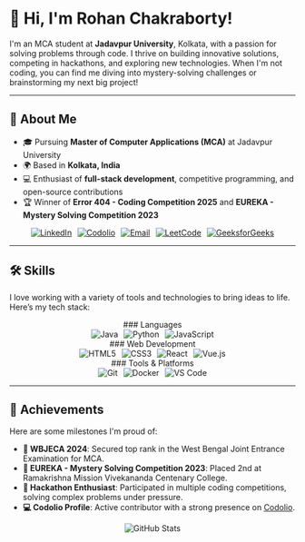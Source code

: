 # 👋 Hi, I'm Rohan Chakraborty!

  I'm an MCA student at **Jadavpur University**, Kolkata, with a passion for solving problems through code. I thrive on building innovative solutions, competing in hackathons, and exploring new technologies. When I'm not coding, you can find me diving into mystery-solving challenges or brainstorming my next big project!

---

## 🚀 About Me

- 🎓 Pursuing **Master of Computer Applications (MCA)** at Jadavpur University
- 🌍 Based in **Kolkata, India**
- 💻 Enthusiast of **full-stack development**, competitive programming, and open-source contributions
- 🏆 Winner of **Error 404 - Coding Competition 2025** and **EUREKA - Mystery Solving Competition 2023**

<div style="display: flex; gap: 10px; justify-content: center; flex-wrap: wrap;">
  <a href="https://www.linkedin.com/in/rohannc"><img src="https://img.shields.io/badge/LinkedIn-0077B5?style=for-the-badge&logo=linkedin&logoColor=white" alt="LinkedIn"></a>
  <a href="https://codolio.com/profile/Rohann"><img src="https://img.shields.io/badge/Codolio-00C4B4?style=for-the-badge&logo=codolio&logoColor=white" alt="Codolio"></a>
  <a href="mailto:rohannc@example.com"><img src="https://img.shields.io/badge/Email-D14836?style=for-the-badge&logo=gmail&logoColor=white" alt="Email"></a>
  <a href="https://leetcode.com/u/rohanch0108003/"><img src="https://img.shields.io/badge/LeetCode-FFA116?style=for-the-badge&logo=leetcode&logoColor=black" alt="LeetCode"></a>
  <a href="https://www.geeksforgeeks.org/user/rohannju/"><img src="https://img.shields.io/badge/GeeksforGeeks-0F9D58?style=for-the-badge&logo=geeksforgeeks&logoColor=white" alt="GeeksforGeeks"></a>
</div>

---

## 🛠️ Skills

I love working with a variety of tools and technologies to bring ideas to life. Here’s my tech stack:

<div style="text-align: center;">
### Languages
</div>
<div style="display: flex; gap: 10px; justify-content: center; flex-wrap: wrap;">
  <img src="https://img.shields.io/badge/Java-ED8B00?style=flat-square&logo=java&logoColor=white" alt="Java">
  <img src="https://img.shields.io/badge/Python-3776AB?style=flat-square&logo=python&logoColor=white" alt="Python">
  <img src="https://img.shields.io/badge/JavaScript-F7DF1E?style=flat-square&logo=javascript&logoColor=black" alt="JavaScript">
</div>

<div style="text-align: center;">
### Web Development
</div>
<div style="display: flex; gap: 10px; justify-content: center; flex-wrap: wrap;">
  <img src="https://img.shields.io/badge/HTML5-E34F26?style=flat-square&logo=html5&logoColor=white" alt="HTML5">
  <img src="https://img.shields.io/badge/CSS3-1572B6?style=flat-square&logo=css3&logoColor=white" alt="CSS3">
  <img src="https://img.shields.io/badge/React-61DAFB?style=flat-square&logo=react&logoColor=black" alt="React">
  <img src="https://img.shields.io/badge/Vue.js-4FC08D?style=flat-square&logo=vue.js&logoColor=white" alt="Vue.js">
</div>

<div style="text-align: center;">
### Tools & Platforms
</div>
<div style="display: flex; gap: 10px; justify-content: center; flex-wrap: wrap;">
  <img src="https://img.shields.io/badge/Git-F05032?style=flat-square&logo=git&logoColor=white" alt="Git">
  <img src="https://img.shields.io/badge/Docker-2496ED?style=flat-square&logo=docker&logoColor=white" alt="Docker">
  <img src="https://img.shields.io/badge/VS_Code-007ACC?style=flat-square&logo=visual-studio-code&logoColor=white" alt="VS Code">
</div>

---

## 🏅 Achievements

Here are some milestones I'm proud of:

- **🥇 WBJECA 2024**: Secured top rank in the West Bengal Joint Entrance Examination for MCA.
- **🥈 EUREKA - Mystery Solving Competition 2023**: Placed 2nd at Ramakrishna Mission Vivekananda Centenary College.
- **🌟 Hackathon Enthusiast**: Participated in multiple coding competitions, solving complex problems under pressure.
- **💻 Codolio Profile**: Active contributor with a strong presence on [Codolio](https://codolio.com/profile/Rohann).

<div style="display: flex; justify-content: center; flex-wrap: wrap;">
  <img src="https://github-readme-stats.vercel.app/api?username=rohannc&show_icons=true&theme=radical" alt="GitHub Stats">
</div>
